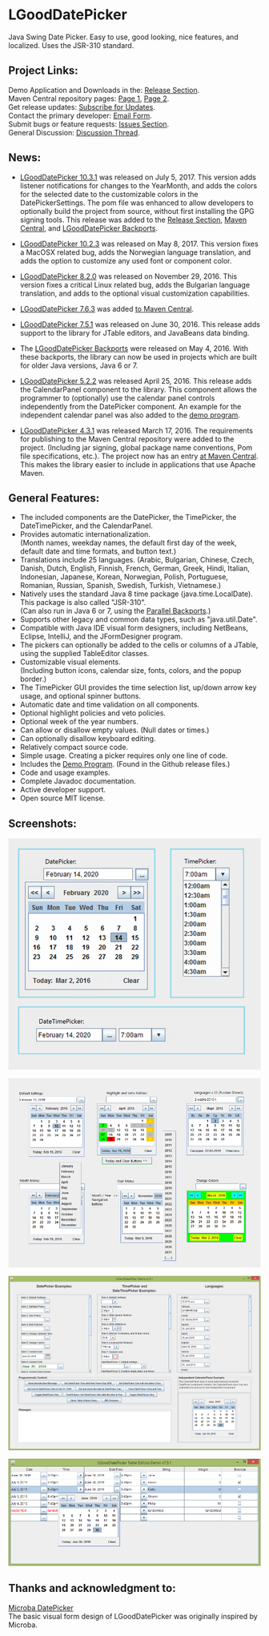 # LGoodDatePicker
Java Swing Date Picker. Easy to use, good looking, nice features, and localized. Uses the JSR-310 standard. 

## Project Links:
Demo Application and Downloads in the: [Release Section](https://github.com/LGoodDatePicker/LGoodDatePicker/releases).  
Maven Central repository pages: [Page 1](http://search.maven.org/#search%7Cga%7C1%7CLGoodDatePicker), [Page 2](http://mvnrepository.com/artifact/com.github.lgooddatepicker/LGoodDatePicker).  
Get release updates: <a href="https://feedburner.google.com/fb/a/mailverify?uri=LGoodDatePickerUpdates&amp;loc=en_US">Subscribe for Updates</a>.<br>
Contact the primary developer: [Email Form](http://www.emailmeform.com/builder/form/ZQcYut4393).  
Submit bugs or feature requests: [Issues Section](https://github.com/LGoodDatePicker/LGoodDatePicker/issues).  
General Discussion: [Discussion Thread](https://github.com/LGoodDatePicker/LGoodDatePicker/issues/2).  

## News:

* [LGoodDatePicker 10.3.1](https://github.com/LGoodDatePicker/LGoodDatePicker/releases) was released on July 5, 2017. This version adds listener notifications for changes to the YearMonth, and adds the colors for the selected date to the customizable colors in the DatePickerSettings. The pom file was enhanced to allow developers to optionally build the project from source, without first installing the GPG signing tools. This release was added to the [Release Section](https://github.com/LGoodDatePicker/LGoodDatePicker/releases), [Maven Central](http://search.maven.org/#search%7Cga%7C1%7CLGoodDatePicker), and [LGoodDatePicker Backports](https://github.com/LGoodDatePicker/LGoodDatePicker/releases/tag/Backports).

* [LGoodDatePicker 10.2.3](https://github.com/LGoodDatePicker/LGoodDatePicker/releases) was released on May 8, 2017. This version fixes a MacOSX related bug, adds the Norwegian language translation, and adds the option to customize any used font or component color. 

* [LGoodDatePicker 8.2.0](https://github.com/LGoodDatePicker/LGoodDatePicker/releases) was released on November 29, 2016. This version fixes a critical Linux related bug, adds the Bulgarian language translation, and adds to the optional visual customization capabilities. 

* [LGoodDatePicker 7.6.3](https://github.com/LGoodDatePicker/LGoodDatePicker/releases) was added [to Maven Central](http://search.maven.org/#search%7Cga%7C1%7CLGoodDatePicker).

* [LGoodDatePicker 7.5.1](https://github.com/LGoodDatePicker/LGoodDatePicker/releases) was released on June 30, 2016. This release adds support to the library for JTable editors, and JavaBeans data binding.

* The [LGoodDatePicker Backports](https://github.com/LGoodDatePicker/LGoodDatePicker/releases/tag/Backports) were released on May 4, 2016. With these backports, the library can now be used in projects which are built for older Java versions, Java 6 or 7. 

* [LGoodDatePicker 5.2.2](https://github.com/LGoodDatePicker/LGoodDatePicker/releases) was released April 25, 2016. This release adds the CalendarPanel component to the library. This component allows the programmer to (optionally) use the calendar panel controls independently from the DatePicker component. An example for the independent calendar panel was also added to the [demo program](https://github.com/LGoodDatePicker/LGoodDatePicker/releases).

* [LGoodDatePicker 4.3.1](https://github.com/LGoodDatePicker/LGoodDatePicker/releases) was released March 17, 2016. The requirements for publishing to the Maven Central repository were added to the project. (Including jar signing, global package name conventions, Pom file specifications, etc.). The project now has an entry [at Maven Central](http://search.maven.org/#search%7Cga%7C1%7CLGoodDatePicker). This makes the library easier to include in applications that use Apache Maven.

## General Features:
* The included components are the DatePicker, the TimePicker, the DateTimePicker, and the CalendarPanel.
* Provides automatic internationalization.  
(Month names, weekday names, the default first day of the week, default date and time formats, and button text.)
* Translations include 25 languages.
(Arabic, Bulgarian, Chinese, Czech, Danish, Dutch, English, Finnish, French, German, Greek, Hindi, Italian, Indonesian, Japanese, Korean, Norwegian, Polish, Portuguese, Romanian, Russian, Spanish, Swedish, Turkish, Vietnamese.)
* Natively uses the standard Java 8 time package (java.time.LocalDate). This package is also called "JSR-310".<br/>
(Can also run in Java 6 or 7, using the [Parallel Backports](https://github.com/LGoodDatePicker/LGoodDatePicker/releases/tag/Backports).) 
* Supports other legacy and common data types, such as "java.util.Date".
* Compatible with Java IDE visual form designers, including NetBeans, Eclipse, IntelliJ, and the JFormDesigner program.
* The pickers can optionally be added to the cells or columns of a JTable, using the supplied TableEditor classes.
* Customizable visual elements.  
(Including button icons, calendar size, fonts, colors, and the popup border.)
* The TimePicker GUI provides the time selection list, up/down arrow key usage, and optional spinner buttons. 
* Automatic date and time validation on all components.
* Optional highlight policies and veto policies.
* Optional week of the year numbers.
* Can allow or disallow empty values. (Null dates or times.)
* Can optionally disallow keyboard editing. 
* Relatively compact source code.
* Simple usage. Creating a picker requires only one line of code.
* Includes the [Demo Program](https://github.com/LGoodDatePicker/LGoodDatePicker/releases). (Found in the Github release files.)
* Code and usage examples.
* Complete Javadoc documentation.
* Active developer support. 
* Open source MIT license.

## Screenshots:

![Screenshots DatePicker, TimePicker, and DateTimePicker](/Site/ScreenShots/LGoodDatePicker_DatePicker_TimePicker_And_DateTimePicker.png?raw=true "")

![Screenshots DatePicker](/Site/ScreenShots/LGoodDatePicker_Screenshots_1_FullSize.png?raw=true "")

![Screenshots Demo](/Site/ScreenShots/DemoProgramScreenshot1.png?raw=true "") 

![Screenshots TableEditors Demo](/Site/ScreenShots/TableEditorsDemoScreenshot1.png?raw=true "") 
    
## Thanks and acknowledgment to:

[Microba DatePicker](https://github.com/tdbear/microba)  
The basic visual form design of LGoodDatePicker was originally inspired by Microba.
